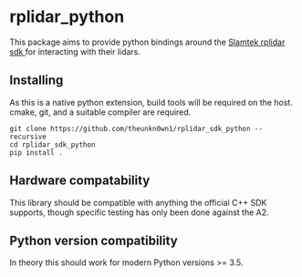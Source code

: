 # rplidar_python

This package aims to provide python bindings 
around the [Slamtek rplidar sdk ](https://github.com/theunkn0wn1/rplidar_sdk_python) for interacting with their lidars. 

## Installing
As this is a native python extension, build tools will be required on the host.
cmake, git, and a suitable compiler are required.

```shell
git clone https://github.com/theunkn0wn1/rplidar_sdk_python --recursive
cd rplidar_sdk_python
pip install .
```

## Hardware compatability
This library should be compatible with anything the official 
C++ SDK supports, though specific testing has only been done against the A2.

## Python version compatibility
In theory this should work for modern Python versions >= 3.5.

